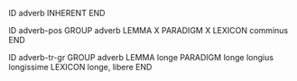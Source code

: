 ID adverb
INHERENT <adverb>
END

ID adverb-pos
GROUP adverb
LEMMA X
PARADIGM <noninflecting> X
LEXICON comminus
END

ID adverb-tr-gr
GROUP adverb
LEMMA longe
PARADIGM <positive>     longe
         <comparative>  longius
         <superlative>  longissime
LEXICON longe, libere
END
